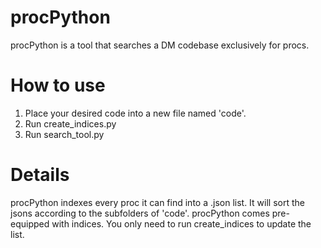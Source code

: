 # procPython
procPython is a tool that searches a DM codebase exclusively for procs.

# How to use
1. Place your desired code into a new file named 'code'.
2. Run create_indices.py
3. Run search_tool.py

# Details
procPython indexes every proc it can find into a .json list. It will sort the jsons according to the subfolders of 'code'.
procPython comes pre-equipped with indices. You only need to run create_indices to update the list.
